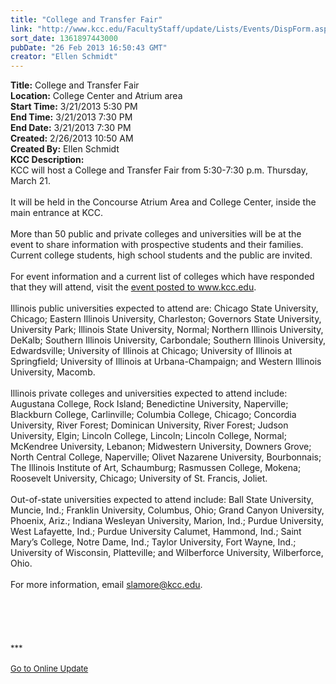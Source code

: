 ```yaml
---
title: "College and Transfer Fair"
link: "http://www.kcc.edu/FacultyStaff/update/Lists/Events/DispForm.aspx?ID=364"
sort_date: 1361897443000
pubDate: "26 Feb 2013 16:50:43 GMT"
creator: "Ellen Schmidt"
---
```


<div><b>Title:</b> College and Transfer Fair</div>
<div><b>Location:</b> College Center and Atrium area</div>
<div><b>Start Time:</b> 3/21/2013 5:30 PM</div>
<div><b>End Time:</b> 3/21/2013 7:30 PM</div>
<div><b>End Date:</b> 3/21/2013 7:30 PM</div>
<div><b>Created:</b> 2/26/2013 10:50 AM</div>
<div><b>Created By:</b> Ellen Schmidt</div>
<div><b>KCC Description:</b> <div class="ExternalClassFE4B62AC0DDE4915B61B0375D663D0EC">
<div>KCC will host a College and Transfer Fair from 5:30-7:30 p.m. Thursday, March 21.</div>
<div><br />It will be held in the Concourse Atrium Area and College Center, inside the main entrance at KCC. </div>
<div> </div>
<div>More than 50 public and private colleges and universities will be at the event to share information with prospective students and their families. Current college students, high school students and the public are invited.</div>
<div><br />For event information and a current list of colleges which have responded that they will attend, visit the <a href="/Lists/KCCEvents/DispForm2.aspx?List=cadf16d8-0c2d-41f3-bbd2-38d7f00e1dbc&amp;ID=181&amp;Source=http%3a//www.kcc.edu/Pages/allevents.aspx&amp;Web=8c0e8059-6b13-4891-9f9d-1c8a6893d790">event posted to www.kcc.edu</a>.</div>
<div><br />Illinois public universities expected to attend are: Chicago State University, Chicago; Eastern Illinois University, Charleston; Governors State University, University Park; Illinois State University, Normal; Northern Illinois University, DeKalb; Southern Illinois University, Carbondale; Southern Illinois University, Edwardsville; University of Illinois at Chicago; University of Illinois at Springfield; University of Illinois at Urbana-Champaign; and Western Illinois University, Macomb.  </div>
<div><br />Illinois private colleges and universities expected to attend include: Augustana College, Rock Island; Benedictine University, Naperville; Blackburn College, Carlinville; Columbia College, Chicago; Concordia University, River Forest; Dominican University, River Forest; Judson University, Elgin; Lincoln College, Lincoln; Lincoln College, Normal; McKendree University, Lebanon; Midwestern University, Downers Grove; North Central College, Naperville; Olivet Nazarene University, Bourbonnais;  The Illinois Institute of Art, Schaumburg; Rasmussen College, Mokena; Roosevelt University, Chicago; University of St. Francis, Joliet. </div>
<div><br />Out-of-state universities expected to attend include: Ball State University, Muncie, Ind.; Franklin University, Columbus, Ohio; Grand Canyon University, Phoenix, Ariz.; Indiana Wesleyan University, Marion, Ind.; Purdue University, West Lafayette, Ind.; Purdue University Calumet, Hammond, Ind.; Saint Mary’s College, Notre Dame, Ind.; Taylor University, Fort Wayne, Ind.; University of Wisconsin, Platteville; and Wilberforce University, Wilberforce, Ohio.</div>
<div><br />For more information, email <a href="mailto:slamore@kcc.edu">slamore@kcc.edu</a>.</div>
<div> </div>
<div> </div>
<div>
<div>
<div>
<div> </div>
<div>
<div> </div>
<div> </div>
<div>
<div><font size="2">***</font></div>
<div> </div>
<div><font color="#003768" size="2"><a href="/FacultyStaff/update/Pages/dailyupdate.aspx">Go to Online Update</a></font><font size="2"></font></div>
<div><font size="2"></font> </div></div></div></div></div><br /></div></div></div>
